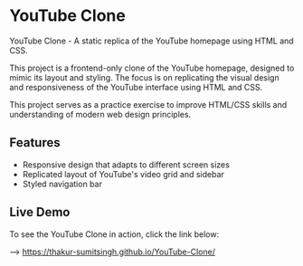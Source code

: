 
# YouTube Clone
YouTube Clone - A static replica of the YouTube homepage using HTML and CSS.

This project is a frontend-only clone of the YouTube homepage, designed to mimic its layout and styling. The focus is on replicating the visual design and responsiveness of the YouTube interface using HTML and CSS.


This project serves as a practice exercise to improve HTML/CSS skills and understanding of modern web design principles.



## Features
- Responsive design that adapts to different screen sizes
- Replicated layout of YouTube's video grid and sidebar
- Styled navigation bar

## Live Demo
To see the YouTube Clone in action, click the link below:

--> https://thakur-sumitsingh.github.io/YouTube-Clone/
